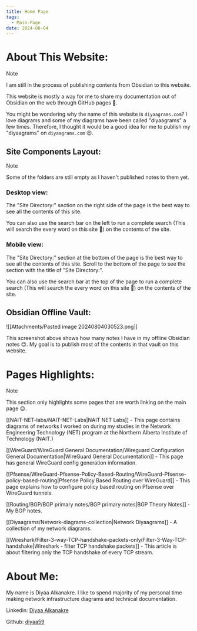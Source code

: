 ```yaml
---
title: Home Page
tags:
  - Main-Page
date: 2024-08-04
---
```

# About This Website:

> [!Note]
> I am still in the process of publishing contents from Obsidian to this website.

This website is mostly a way for me to share my documentation out of Obsidian on the web through GitHub pages 🙂.

You might be wondering why the name of this website is `diyaagrams.com`? I love diagrams and some of my diagrams have been called "diyaagrams" a few times. Therefore, I thought it would be a good idea for me to publish my "diyaagrams" on `diyaagrams.com` 😉.

## Site Components Layout:

> [!Note]
> Some of the folders are still empty as I haven't published notes to them yet.

### Desktop view:

The "Site Directory:" section on the right side of the page is the best way to see all the contents of this site.

You can also use the search bar on the left to run a complete search (This will search the every word on this site 🙂) on the contents of the site.

### Mobile view:

The "Site Directory:" section at the bottom of the page is the best way to see all the contents of this site. Scroll to the bottom of the page to see the section with the title of "Site Directory:".

You can also use the search bar at the top of the page to run a complete search (This will search the every word on this site 🙂) on the contents of the site.


## Obsidian Offline Vault:


![[Attachments/Pasted image 20240804030523.png]]

This screenshot above shows how many notes I have in my offline Obsidian notes 😊. My goal is to publish most of the contents in that vault on this website.

# Pages Highlights:

> [!note]
> This section only highlights some pages that are worth linking on the main page 😉.

[[NAIT-NET-labs/NAIT-NET-Labs|NAIT NET Labs]] - This page contains diagrams of networks I worked on during my studies in the Network Engineering Technology (NET) program at the Northern Alberta Institute of Technology (NAIT.)

[[WireGuard/WireGuard General Documentation/Wireguard Configuration General Documentation|WireGuard General Documentation]] - This page has general WireGuard config generation information.

[[Pfsense/WireGuard-Pfsense-Policy-Based-Routing/WireGuard-Pfsense-policy-based-routing|Pfsense Policy Based Routing over WireGuard]] - This page explains how to configure policy based routing on Pfsense over WireGuard tunnels.

[[Routing/BGP/BGP primary notes/BGP primary notes|BGP Theory Notes]] - My BGP notes.

[[Diyaagrams/Network-diagrams-collection|Network Diyaagrams]] - A collection of my network diagrams.

[[Wireshark/Filter-3-way-TCP-handshake-packets-only/Filter-3-Way-TCP-handshake|Wireshark - filter TCP handshake packets]] - This article is about filtering only the TCP handshake of every TCP stream.

# About Me:

My name is Diyaa Alkanakre. I like to spend majority of my personal time making network infrastructure diagrams and technical documentation.

Linkedin: [Diyaa Alkanakre](https://www.linkedin.com/in/diyaa-alkanakre/)

Github: [diyaa59](https://github.com/diyaa59)




